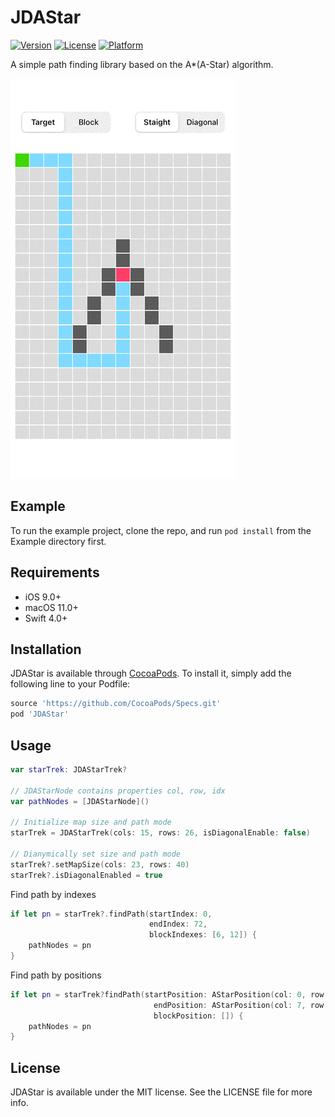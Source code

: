 # JDAStar

[![Version](https://img.shields.io/cocoapods/v/JDAStar.svg?style=flat)](https://cocoapods.org/pods/JDAStar)
[![License](https://img.shields.io/cocoapods/l/JDAStar.svg?style=flat)](https://cocoapods.org/pods/JDAStar)
[![Platform](https://img.shields.io/cocoapods/p/JDAStar.svg?style=flat)](https://cocoapods.org/pods/JDAStar)

A simple path finding library based on the A*(A-Star) algorithm.

<img src="screenshot.gif" />

## Example

To run the example project, clone the repo, and run `pod install` from the Example directory first.

## Requirements

- iOS 9.0+
- macOS 11.0+
- Swift 4.0+

## Installation

JDAStar is available through [CocoaPods](https://cocoapods.org). To install
it, simply add the following line to your Podfile:

```ruby
source 'https://github.com/CocoaPods/Specs.git'
pod 'JDAStar'
```
## Usage

```Swift
var starTrek: JDAStarTrek?

// JDAStarNode contains properties col, row, idx
var pathNodes = [JDAStarNode]()

// Initialize map size and path mode
starTrek = JDAStarTrek(cols: 15, rows: 26, isDiagonalEnable: false)

// Dianymically set size and path mode
starTrek?.setMapSize(cols: 23, rows: 40)
starTrek?.isDiagonalEnabled = true
```

Find path by indexes

```Swift
if let pn = starTrek?.findPath(startIndex: 0,
                               endIndex: 72,
                               blockIndexes: [6, 12]) {
    pathNodes = pn
}
```

Find path by positions

```Swift
if let pn = starTrek?findPath(startPosition: AStarPosition(col: 0, row: 0),
                                endPosition: AStarPosition(col: 7, row: 12), 
								blockPosition: []) {
	pathNodes = pn
}
```
## License

JDAStar is available under the MIT license. See the LICENSE file for more info.
